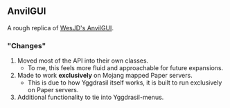 ## AnvilGUI

A rough replica of [WesJD's AnvilGUI](https://github.com/WesJD/AnvilGUI).

### "Changes"

1. Moved most of the API into their own classes.
    * To me, this feels more fluid and approachable for future expansions.
2. Made to work **exclusively** on Mojang mapped Paper servers.
    * This is due to how Yggdrasil itself works, it is built to run exclusively on Paper servers.
3. Additional functionality to tie into Yggdrasil-menus.